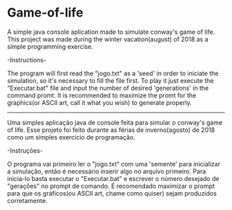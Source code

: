 # Game-of-life
A simple java console aplication made to simulate conway's game of life.
This project was made during the winter vacation(august) of 2018 as a simple programming exercise.

-Instructions-

The program will first read the "jogo.txt" as a 'seed' in order to iniciate the simulation, so it's necessary to fill the file first.
To play it just execute the "Executar.bat" file and input the number of desired 'generations' in the command promt. It is 
recommended to maximize the promt for the graphics(or ASCII art, call it what you wish) to generate properly.

--------------------------------------------------------------------------------------------------------------------------------------

Uma simples aplicação java de console feita para simular o conway's game of life.
Esse projeto foi feito durante as férias de inverno(agosto) de 2018 como um simples exercício de programação.

-Instruções-

O programa vai primeiro ler o "jogo.txt" com uma 'semente' para inicializar a simulação, então é necessário inserir algo no arquivo primeiro.
Para inicia-lo basta executar o "Executar.bat" e escrever o número desejado de "gerações" no prompt de comando. É recomendado maximizar o prompt para que os gráficos(ou ASCII art, chame como quiser) sejam produzidos corretamente.
